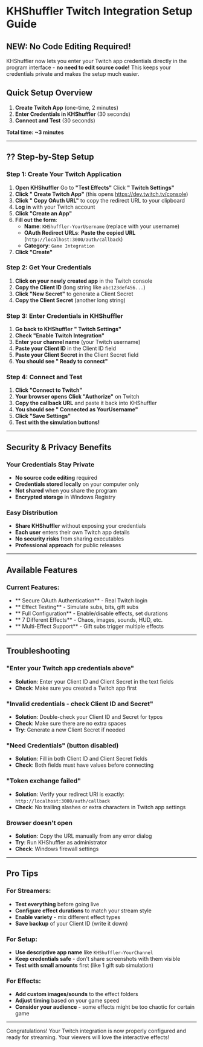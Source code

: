 #  KHShuffler Twitch Integration Setup Guide

##  **NEW: No Code Editing Required!**

KHShuffler now lets you enter your Twitch app credentials directly in the program interface - **no need to edit source code!** This keeps your credentials private and makes the setup much easier.

##  Quick Setup Overview

1. **Create Twitch App** (one-time, 2 minutes)
2. **Enter Credentials in KHShuffler** (30 seconds)
3. **Connect and Test** (30 seconds)

**Total time: ~3 minutes** 

---

## ?? **Step-by-Step Setup**

### Step 1: Create Your Twitch Application

1. **Open KHShuffler**  Go to **"Test Effects"** Click **" Twitch Settings"**
2. **Click " Create Twitch App"** (this opens https://dev.twitch.tv/console)
3. **Click " Copy OAuth URL"** to copy the redirect URL to your clipboard
4. **Log in** with your Twitch account
5. **Click "Create an App"**
6. **Fill out the form**:
   - **Name**: `KHShuffler-YourUsername` (replace with your username)
   - **OAuth Redirect URLs**: **Paste the copied URL** (`http://localhost:3000/auth/callback`)
   - **Category**: `Game Integration`
7. **Click "Create"**

### Step 2: Get Your Credentials  

1. **Click on your newly created app** in the Twitch console
2. **Copy the Client ID** (long string like `abc123def456...`)
3. **Click "New Secret"** to generate a Client Secret
4. **Copy the Client Secret** (another long string)

### Step 3: Enter Credentials in KHShuffler

1. **Go back to KHShuffler**  **" Twitch Settings"**
2. **Check "Enable Twitch Integration"**
3. **Enter your channel name** (your Twitch username)
4. **Paste your Client ID** in the Client ID field
5. **Paste your Client Secret** in the Client Secret field
6. **You should see " Ready to connect"**

### Step 4: Connect and Test

1. **Click "Connect to Twitch"**
2. **Your browser opens**  **Click "Authorize"** on Twitch
3. **Copy the callback URL** and paste it back into KHShuffler
4. **You should see " Connected as YourUsername"**
5. **Click "Save Settings"**
6. **Test with the simulation buttons!**

---

##  **Security & Privacy Benefits**

###  **Your Credentials Stay Private**
- **No source code editing** required
- **Credentials stored locally** on your computer only
- **Not shared** when you share the program
- **Encrypted storage** in Windows Registry

###  **Easy Distribution**
- **Share KHShuffler** without exposing your credentials
- **Each user** enters their own Twitch app details
- **No security risks** from sharing executables
- **Professional approach** for public releases

---

##  **Available Features**

### **Current Features:**
- ** Secure OAuth Authentication** - Real Twitch login
- ** Effect Testing** - Simulate subs, bits, gift subs
- ** Full Configuration** - Enable/disable effects, set durations
- ** 7 Different Effects** - Chaos, images, sounds, HUD, etc.
- ** Multi-Effect Support** - Gift subs trigger multiple effects
---

##  **Troubleshooting**

### "Enter your Twitch app credentials above"
- **Solution**: Enter your Client ID and Client Secret in the text fields
- **Check**: Make sure you created a Twitch app first

### "Invalid credentials - check Client ID and Secret"  
- **Solution**: Double-check your Client ID and Secret for typos
- **Check**: Make sure there are no extra spaces
- **Try**: Generate a new Client Secret if needed

### "Need Credentials" (button disabled)
- **Solution**: Fill in both Client ID and Client Secret fields
- **Check**: Both fields must have values before connecting

### "Token exchange failed"
- **Solution**: Verify your redirect URI is exactly: `http://localhost:3000/auth/callback`
- **Check**: No trailing slashes or extra characters in Twitch app settings

### Browser doesn't open
- **Solution**: Copy the URL manually from any error dialog
- **Try**: Run KHShuffler as administrator
- **Check**: Windows firewall settings

---

##  **Pro Tips**

###  **For Streamers:**
- **Test everything** before going live
- **Configure effect durations** to match your stream style  
- **Enable variety** - mix different effect types
- **Save backup** of your Client ID (write it down)

###  **For Setup:**
- **Use descriptive app name** like `KHShuffler-YourChannel`
- **Keep credentials safe** - don't share screenshots with them visible
- **Test with small amounts** first (like 1 gift sub simulation)

###  **For Effects:**
- **Add custom images/sounds** to the effect folders
- **Adjust timing** based on your game speed
- **Consider your audience** - some effects might be too chaotic for certain game


---

Congratulations! Your Twitch integration is now properly configured and ready for streaming. Your viewers will love the interactive effects!